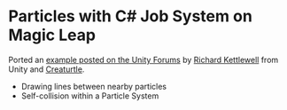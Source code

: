 # Particles with C# Job System on Magic Leap

Ported an [example posted on the Unity Forums](https://forum.unity.com/threads/particle-system-c-job-system-support.529284) by [Richard Kettlewell](https://forum.unity.com/members/richardkettlewell.930800/) from Unity and [Creaturtle](https://forum.unity.com/members/creaturtle.1669260/).

* Drawing lines between nearby particles
* Self-collision within a Particle System
